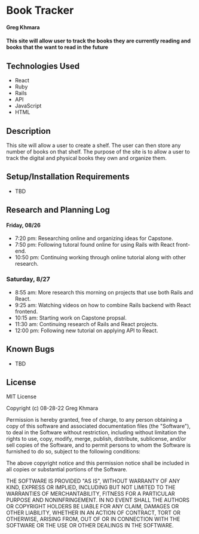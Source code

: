 # Book Tracker

#### Greg Khmara

#### This site will allow user to track the books they are currently reading and books that the want to read in the future

## Technologies Used

* React
* Ruby
* Rails
* API
* JavaScript
* HTML

## Description

This site will allow a user to create a shelf. The user can then store any number of books on that shelf. The purpose of the site is to allow a user to track the digital and physical books they own and organize them.

## Setup/Installation Requirements

* TBD

## Research and Planning Log
#### Friday, 08/26
* 7:20 pm: Researching online and organizing ideas for Capstone.
* 7:50 pm: Following tutoral found online for using Rails with React front-end.
* 10:50 pm: Continuing working through online tutorial along with other research.
### Saturday, 8/27
* 8:55 am: More research this morning on projects that use both Rails and React.
* 9:25 am: Watching videos on how to combine Rails backend with React frontend.
* 10:15 am: Starting work on Capstone propsal.
* 11:30 am: Continuing research of Rails and React projects.
* 12:00 pm: Following new tutorial on applying API to React.

## Known Bugs

* TBD

## License

MIT License

Copyright (c) 08-28-22 Greg Khmara

Permission is hereby granted, free of charge, to any person obtaining a copy
of this software and associated documentation files (the "Software"), to deal
in the Software without restriction, including without limitation the rights
to use, copy, modify, merge, publish, distribute, sublicense, and/or sell
copies of the Software, and to permit persons to whom the Software is
furnished to do so, subject to the following conditions:

The above copyright notice and this permission notice shall be included in all
copies or substantial portions of the Software.

THE SOFTWARE IS PROVIDED "AS IS", WITHOUT WARRANTY OF ANY KIND, EXPRESS OR
IMPLIED, INCLUDING BUT NOT LIMITED TO THE WARRANTIES OF MERCHANTABILITY,
FITNESS FOR A PARTICULAR PURPOSE AND NONINFRINGEMENT. IN NO EVENT SHALL THE
AUTHORS OR COPYRIGHT HOLDERS BE LIABLE FOR ANY CLAIM, DAMAGES OR OTHER
LIABILITY, WHETHER IN AN ACTION OF CONTRACT, TORT OR OTHERWISE, ARISING FROM,
OUT OF OR IN CONNECTION WITH THE SOFTWARE OR THE USE OR OTHER DEALINGS IN THE
SOFTWARE.